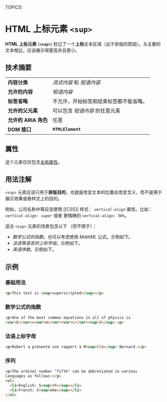TOPICS: <sup>

# HTML 上标元素 `<sup>`

**HTML 上标元素** (**`<sup>`**) 标记了一个**上标**文本区域（出于排版的原因）。与主要的文本相比，应该展示得更高并且更小。

## 技术摘要

|  |  |
| :-- | :-- |
| **内容分类** | *流式内容* 和 *短语内容* |
| **允许的内容** | *短语内容* |
| **标签省略** | 不允许，开始标签和结束标签都不能省略。 |
| **允许的父元素** | 可以包含 *短语内容* 的任意元素 |
| **允许的 ARIA 角色** | 任意 |
| **DOM 接口** | **`HTMLElement`** |

## 属性

这个元素仅仅包含[全局属性](/zh-hans/webfrontend/HTML_Global_Attributes)。

## 用法注解

`<sup>` 元素应该只用于**排版目的**，也就是改变文本的位置会改变含义，而不是用于展示效果或者样式上的目的。

例如，公司名称中等应该使用 [[CSS]] 样式： *`vertical-align`* 属性。比如：*`vertical-align: super`* 或者
更精确的 `vertical-align: 50%`。

适合 `<sup>` 元素的场景包含以下 （但不限于）：

- *数学公式的指数*。也可以考虑使用 *MathML* 公式。示例如下。
- *法语等语言的上标字母*。示例如下。
- *英语序数*。示例如下。

## 示例

### 基础用法

```html
<p>This text is <sup>superscripted</sup></p>
```

### 数学公式的指数

```html
<p>One of the most common equations in all of physics is
<var>E</var>=<var>m</var><var>c</var><sup>2</sup>.<p>
```

### 法语上标字母

```html
<p>Robert a présenté son rapport à M<sup>lle</sup> Bernard.</p>
```

### 序列

```html
<p>The ordinal number "fifth" can be abbreviated in various
languages as follows:</p>
<ul>
  <li>English: 5<sup>th</sup></li>
  <li>French: 5<sup>ème</sup></li>
</ul>
```
